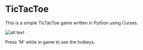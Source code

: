 # TicTacToe

This is a simple TicTacToe game written in Python using Curses.

![alt text](https://i.imgur.com/lphfpqK.gif "Game being played")

Press 'M' while in game to see the hotkeys.
